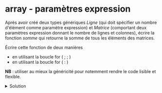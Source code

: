 # array - paramètres expression

Après avoir créé deux types génériques *Ligne* (qui doit spécifier un nombre d'élément comme paramètre expression) et *Matrice* (comportant deux paramètres expression donnant le nombre de lignes et colonnes), écrire la fonction *somme* qui retourne la somme de tous les éléments des matrices.

Écrire cette fonction de deux manières

- en utilisant la boucle for ( ; ; )
- en utilisant la boucle for ( : )

**NB** : utiliser au mieux la généricité pour notemment rendre le code lisible et flexible.

<details>
<summary>Solution</summary>

~~~cpp
#include <iostream>
#include <array>

using namespace std;

//---------------------------------------------------------
template <typename T, size_t taille>
using Ligne = array<T, taille>;

template <typename T, size_t nb_ligne, size_t nb_colonne>
using Matrice = array<Ligne<T, nb_colonne>, nb_ligne>;

//---------------------------------------------------------
// avec la boucle for ( ; ; )
template<typename T, size_t nb_ligne, size_t nb_colonne>
T somme1(const Matrice<T, nb_ligne, nb_colonne>& matrice) {
   T resultat = T();
   for (size_t i_ligne = 0; i_ligne < nb_ligne; ++i_ligne)
      for (size_t i_colonne = 0; i_colonne < nb_colonne; ++i_colonne)
         resultat += matrice[i_ligne][i_colonne];
   return resultat;
}

//---------------------------------------------------------
// avec la boucle for ( : )
template<typename T, size_t nb_ligne, size_t nb_colonne>
T somme2(const Matrice<T, nb_ligne, nb_colonne>& matrice) {
    T resultat = T();
    for (const auto & ligne : matrice)  // auto: Ligne<T, nb_colonne>
      for (const auto & elem : ligne)   // auto: T
         resultat += elem;
   return resultat;
}


//---------------------------------------------------------
int main() {

   using Matrice_int_2x3      = Matrice<int,    2, 3>;
   using Matrice_double_3x2   = Matrice<double, 3, 2>;

   Matrice_int_2x3 m1      {{{{ 0,  1,  2}},
                             {{10, 11, 12}}}};

   Matrice_double_3x2 m2    {{{{0.0, 1.1}},
                              {{1.0, 1.1}},
                              {{2.0, 2.1}}}};

   cout << somme1(m1) << " " << somme2(m1) << endl;
   cout << somme1(m2) << " " << somme2(m2) << endl;
}

// 36 36
// 7.3 7.3
~~~

-----------------------------------------------------

</details>
